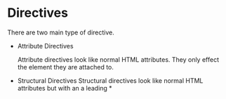 # Directives
There are two main type of directive.
* Attribute Directives 

  Attribute directives look like normal HTML attributes. They only effect the element they are attached to.
* Structural Directives
  Structural directives look like normal HTML attributes but with an a leading * 